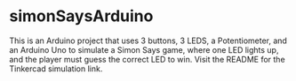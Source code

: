# simonSaysArduino
This is an Arduino project that uses 3 buttons, 3 LEDS, a Potentiometer, and an Arduino Uno to simulate a Simon Says game, where one LED lights up, and the player must guess the correct LED to win. Visit the README for the Tinkercad simulation link.
